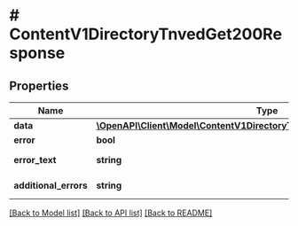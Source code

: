 # # ContentV1DirectoryTnvedGet200Response

## Properties

Name | Type | Description | Notes
------------ | ------------- | ------------- | -------------
**data** | [**\OpenAPI\Client\Model\ContentV1DirectoryTnvedGet200ResponseDataInner[]**](ContentV1DirectoryTnvedGet200ResponseDataInner.md) |  | [optional]
**error** | **bool** | Флаг ошибки | [optional]
**error_text** | **string** | Описание ошибки | [optional]
**additional_errors** | **string** | Дополнительные ошибки | [optional]

[[Back to Model list]](../../README.md#models) [[Back to API list]](../../README.md#endpoints) [[Back to README]](../../README.md)
